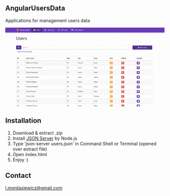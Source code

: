 ## AngularUsersData
Applications for management users data

![alt tag](https://raw.githubusercontent.com/mlukasz7/AngularUsersData/master/UsersData.gif)

## Installation

1. Download & extract .zip
2. Install [JSON Server](https://github.com/typicode/json-server) by Node.js
3. Type 'json-server users.json' in Command Shell or Terminal (opened over extract file)
4. Open index.html
5. Enjoy :)

## Contact

l.mordasiewicz@gmail.com
